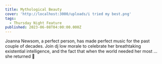 ```yaml
---
title: Mythological Beauty
cover: 'http://localhost:3000/uploads/i tried my best.png'
tags:
  - Thursday Night Feature
published: 2023-06-08T04:00:00.000Z
---
```



Joanna Newsom, a perfect person, has made perfect music for the past couple of decades. Join dj low morale to celebrate her breathtaking existential intelligence, and the fact that when the world needed her most … she returned 💙
